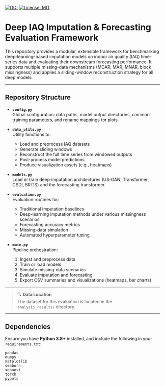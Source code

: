 [![DOI](https://zenodo.org/badge/992387031.svg)](https://doi.org/10.5281/zenodo.15542009)
[![License: MIT](https://img.shields.io/badge/License-MIT-yellow.svg)](https://opensource.org/licenses/MIT)

# Deep IAQ Imputation & Forecasting Evaluation Framework

This repository provides a modular, extensible framework for benchmarking deep‐learning–based imputation models on indoor air quality (IAQ) time-series data and evaluating their downstream forecasting performance. It supports multiple missing-data mechanisms (MCAR, MAR, MNAR, block missingness) and applies a sliding-window reconstruction strategy for all deep models.

---

## Repository Structure

- **`config.py`**  
  Global configuration: data paths, model output directories, common training parameters, and rename mappings for plots.

- **`data_utils.py`**  
  Utility functions to:  
  - Load and preprocess IAQ datasets  
  - Generate sliding windows  
  - Reconstruct the full time series from windowed outputs  
  - Post-process model predictions  
  - Produce visualization assets (e.g., heatmaps)

- **`models.py`**  
  Load or train deep‐imputation architectures (US-GAN, Transformer, CSDI, BRITS) and the forecasting transformer.

- **`evaluation.py`**  
  Evaluation routines for:  
  - Traditional imputation baselines  
  - Deep-learning imputation methods under various missingness scenarios  
  - Forecasting accuracy metrics  
  - Missing-data simulation  
  - Automated hyperparameter tuning

- **`main.py`**  
  Pipeline orchestration:  
  1. Ingest and preprocess data  
  2. Train or load models  
  3. Simulate missing-data scenarios  
  4. Evaluate imputation and forecasting  
  5. Export CSV summaries and visualizations (heatmaps, bar charts)

---

> 🔍 **Data Location**  
> The dataset for this evaluation is located in the  
> `analysis_results/` directory.

---

## Dependencies

Ensure you have **Python 3.8+** installed, and include the following in your `requirements.txt`:

```text
pandas
numpy
matplotlib
seaborn
xgboost
torch
pypots
